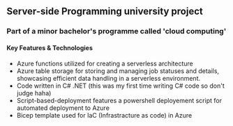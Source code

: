 ## Server-side Programming university project 
### Part of a minor bachelor's programme called 'cloud computing'

#### Key Features & Technologies
- Azure functions utilized for creating a serverless architecture
- Azure table storage for storing and managing job statuses and details, showcasing efficient data handling in a serverless environment.
- Code written in C# .NET (this was my first time writing C# code so don't judge haha)
- Script-based-deployment features a powershell deployement script for automated deployment to Azure
- Bicep template used for IaC (Infrastracture as code) in Azure
